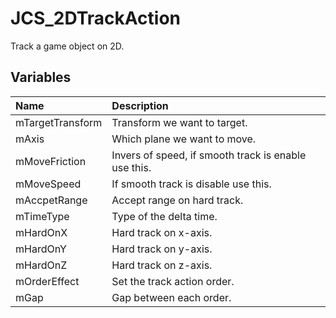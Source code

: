 # JCS_2DTrackAction

Track a game object on 2D.

## Variables

| Name             | Description                                          |
|:-----------------|:-----------------------------------------------------|
| mTargetTransform | Transform we want to target.                         |
| mAxis            | Which plane we want to move.                         |
| mMoveFriction    | Invers of speed, if smooth track is enable use this. |
| mMoveSpeed       | If smooth track is disable use this.                 |
| mAccpetRange     | Accept range on hard track.                          |
| mTimeType        | Type of the delta time.                              |
| mHardOnX         | Hard track on x-axis.                                |
| mHardOnY         | Hard track on y-axis.                                |
| mHardOnZ         | Hard track on z-axis.                                |
| mOrderEffect     | Set the track action order.                          |
| mGap             | Gap between each order.                              |
